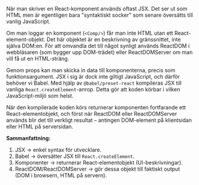 När man skriver en React-komponent används oftast JSX. Det ser ut som HTML men är egentligen bara "syntaktiskt socker" som senare översätts till vanlig JavaScript.  

Om man loggar en komponent (`<Comp/>`) får man inte HTML utan ett React-element-objekt. Det här objektet är en beskrivning av gränssnittet, inte själva DOM:en. För att omvandla det till något synligt används ReactDOM i webbläsaren (som bygger upp DOM-trädet) eller ReactDOMServer om man vill få ut en HTML-sträng.  

Genom props kan man skicka in data till komponenterna, precis som funktionsargument. JSX i sig är dock inte giltigt JavaScript, och därför behöver vi Babel. Med hjälp av `@babel/preset-react` kompileras JSX till vanliga `React.createElement`-anrop. Detta gör att koden körbar i vilken JavaScript-miljö som helst.  

När den kompilerade koden körs returnerar komponenten fortfarande ett React-elementobjekt, och först när ReactDOM eller ReactDOMServer används blir det till verkligt resultat – antingen DOM-element på klientsidan eller HTML på serversidan.  

**Sammanfattning:**  
1. JSX → enkel syntax för utvecklare.  
2. Babel → översätter JSX till `React.createElement`.  
3. Komponenter → returnerar React-elementobjekt (UI-beskrivningar).  
4. ReactDOM/ReactDOMServer → gör dessa objekt till faktiskt output (DOM i browsern, HTML på servern).  
